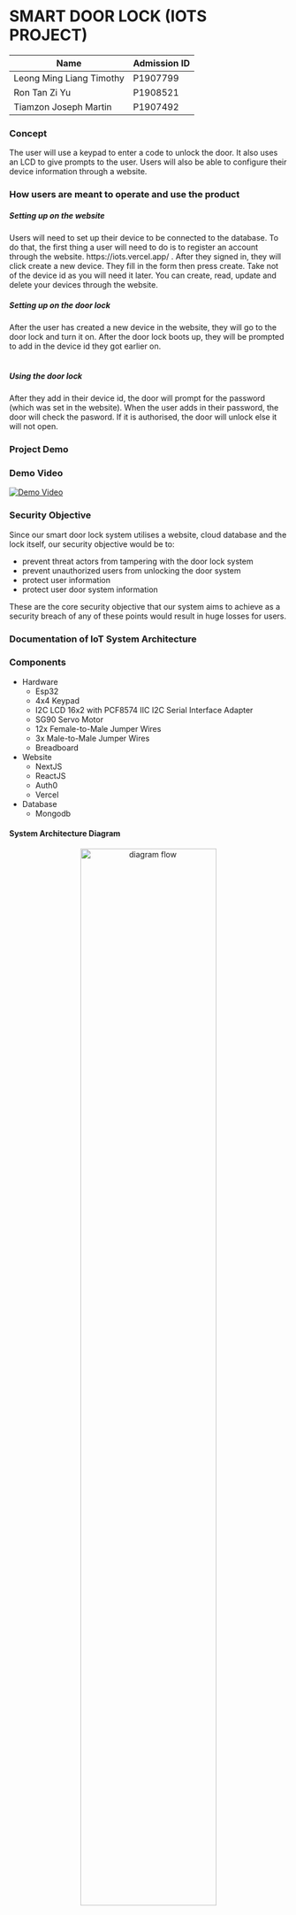 <h1>SMART DOOR LOCK (IOTS PROJECT)</h1>

|  Name |  Admission ID  |
|  -------------  |  -------------  |
|  Leong Ming Liang Timothy  |  P1907799  |
|  Ron Tan Zi Yu |  P1908521  |
|  Tiamzon Joseph Martin |  P1907492  |

<h3>Concept</h3>
The user will use a keypad to enter a code to unlock the door. It also uses an LCD to give prompts to the user. Users will also be able to configure their device information through a website.
</br>

<h3>How users are meant to operate and use the product</h3>
<h5>Setting up on the website</h5>
Users will need to set up their device to be connected to the database. To do that, the first thing a user will need to do is to register an account through the website. https://iots.vercel.app/ . After they signed in, they will click create a new device. They fill in the form then press create. Take not of the device id as you will need it later. You can create, read, update and delete your devices through the website.

<h5>Setting up on the door lock</h5>
After the user has created a new device in the website, they will go to the door lock and turn it on. After the door lock boots up, they will be prompted to add in the device id they got earlier on. 
</br>
</br>
<h5>Using the door lock</h5>
After they add in their device id, the door will prompt for the password (which was set in the website). When the user adds in their password, the door will check
 the pasword. If it is authorised, the door will unlock else it will not open.

<h3>Project Demo</h3>

### Demo Video
[![Demo Video](https://img.youtu.be/vi/waqXAICTkyw/maxresdefault.jpg)](https://youtu.be/waqXAICTkyw)

<h3>Security Objective</h3>
<p>
Since our smart door lock system utilises a website, cloud database and the lock itself, our security objective would be to:
<ul>
<li>
prevent threat actors from tampering with the door lock system
</li>
<li>
prevent unauthorized users from unlocking the door system
</li>
<li>
protect user information
</li>
<li>
protect user door system information
</li>
</ul>
These are the core security objective that our system aims to achieve as a security breach of any of these points would result in huge losses for users.
</p>


<h3>Documentation of IoT System Architecture</h3>

<h3>Components</h3>
<ul>
  <li>Hardware
    <ul>
      <li>Esp32</li>
      <li>4x4 Keypad</li>
      <li>I2C LCD 16x2 with PCF8574 IIC I2C Serial Interface Adapter</li>
      <li>SG90 Servo Motor</li>
      <li>12x Female-to-Male Jumper Wires</li>
      <li>3x Male-to-Male Jumper Wires</li>
      <li>Breadboard</li>
    </ul>
  </li>
  <li>Website
    <ul>
      <li>NextJS</li>
      <li>ReactJS</li>
      <li>Auth0</li>
      <li>Vercel</li>
    </ul>
  </li>
  <li>Database
    <ul>
      <li>Mongodb</li>
    </ul>
  </li>
</ul>

<h4>System Architecture Diagram</h4>
<p align="center">
<img src="/img/diagram_flow.jpg" alt="diagram flow" width="70%" height="70%">
</p>

This diagram shows how the different components of the system interact with each other. The ESP32 reads the password and sends it together with the 
pre-configured device id to Mongodb which stores the door system configurations. The Mongodb will run a function to check the device id and password like a 
username and password function. If the device id and password is correct, it will return http code 200 (success) else a http code 401 (unauthorised). The user 
can also use the website to do CRUD operations to their own data (RBAC).

<h3>
Decomposing the IoT System
</h3>

<p align="center">
<img src="img/trust_boundary_diagram.jpg" alt="diagram flow" width="70%" height="70%">
</p>

This diagram demonstrates how we have implemented our trust boundaries and the different features we have put in place to safeguard our data. Our entry points into our system where data is input is at the ESP32 and the website. 
<br/>
The privileged codes that we have identified are:
<ul>
<li>
ESP32 Microcontroller Firmware: The ESP32 microcontroller firmware controls the lock mechanism based on Mongodb reply. This code has access to the lock control functionality and be able to perform critical tasks like reading the keypad input and controlling the lock mechanism.
</li>
<li>
HTTPS Communication between ESP32 and MongoDB: The code responsible for sending and receiving HTTPS requests and responses between the ESP32 and the MongoDB database would also have privileged code. This code would have access to the network stack and be responsible for authenticating and validating the MongoDB server's identity and securing the communication between the ESP32 and the MongoDB server.
</li>
<li>
HTTPS Communication between ESP32 and MongoDB: The code responsible for sending and receiving HTTPS requests and responses between the ESP32 and the MongoDB database would also have privileged code. This code would have access to the network stack and be responsible for authenticating and validating the MongoDB server's identity and securing the communication between the ESP32 and the MongoDB server.
</li>
<li>
MongoDB Database: The code that manages the door lock configuration data in the MongoDB database would also have privileged code. This code would have access to the MongoDB database and be responsible for managing user accounts and door lock configuration data.
</li>
<li>
Auth0: Although theres no code, the system manages the user and password of the Vercel-hosted website and is privileged. This system have access to the user accounts and password data stored in the MongoDB database and be responsible for performing critical tasks like authenticating users, managing passwords, and updating the MongoDB database.
</li>
</ul>


<h4>
OAuth 2.0 framework
</h4>
<p>
The implementation of our website follows the OAuth 2.0 framework. The user will first go through a <b>Authorisation Request</b> to Auth0. If the user is authorised, they will get a <b>Authorisation Grant</b> from Auth0. The user will then use the <b>Authorisation Grant</b> received to retrieve a <b>Access Token</b> from Auth0. The user can then use this <b>Access Token</b> to retrieve data from Mongodb. For a better user experience, Auth0 uses refresh token to silently retrieve a access token when it is expired without user intervention. This allows our user to stay authenticated in our application without needing to logging everytime. The access token expiry set in our application is 86,400 seconds (24 hours) and the refresh token expiry set is 2592000 seconds (30 days).
<p>

<p align="center">
<img src="/img/oauth2_diagram.jpg" alt="oauth2 diagram" width="70%" height="70%">
</p>

<h3>TR64 Compliance Checklist</h3>

|  TR64 Category  |  Compliance Request ID  |
| ------------- | ------------- |
| Cryptographic Support  | CS-01, CS-02, CS-03, CS-04, CS-05  |
| Security Function Protection  | FP-01, FP-02  |
| Identification & Authentication  | IA-01, IA-02, IA-03, IA-04  |
| Data Protection  | DP-02, DP-04  |
| Access Protection  | AP-01, AP-02, AP-04, AP-05  |
| Security Management  |  MT-01, MT-02  |
| Resiliency Support  | RS-03, RS-04  |
| Security Audit  | AU-01, AU-02  |
| Lifecycle Protection  | LP-01, LP-02, LP-03, LP-07, LP-09  |

<h3>Attack Surfaces</h3>
<p>
For each of the attack surfaces, we performed a DREAD analysis as well as a Common Vulneribility Scoring System assessment (CVSS) in order to identify the threat level. Based on this threat level, we came up with proper mitigation techniques that will be implemented into our existing solution.</br>
For the DREAD rating: <br>
Damage: How bad would the damage of the attack be. (1-Low, 3-High) </br>
Reproducibility: How easy is it to reproduce the attack. (1-Difficult, 3-Easy) </br>
Exploitability: How much work is it to launch the attack. (1-Little, 3-A lot) </br>
Affected Users: How many users would be affected by the attack. (1-Little, 3-A lot) </br>
Discoverability: How easy is it to discover the threat. (1-Difficult, 3-Easy) </br>
</p>
<h4>Attack Surface 1: Physical Attacks (ESP-32)</h4>
<h5>Vulnerabilities</h5>
<p>
Physically tampering with the door access system and injecting of external code into the microcontroller controlling the door system could potentially result in the whole system failing.
</p>
<h5>Assessment</h5>

|  Category  |  Description  |
|  --------  |  -----------  |
|  Damage (3)  | An attack on the physical hardware would have a very high impact as the physical hardware is the core of the Door Access System.  |
|  Reproducability (1)  | An attack on the hardware level would be very hard to reproduce as it would require the attacker to be physically present at the same location as the hardware  |
|  Exploitability (2)  |   This attack would be considered as medium level exploitability since our product is already placed in a tamper-proof box to secure it.  |
|  Affected Users (1)  |  The home owner would be the main affected user as it would compromise the entire security system, allowing anyone to enter the home of the home owner.  |
|  Discoverability (1)  | Discoverability for physical attacks would be considered as a low level since it would require the threat actor to successfully get into the house in order to inject their code into the microcontroller.  |

<p align="center">
<img src="/img/OWaspVulnerabilityScore1.png" alt="Calculated Vulnerability Score 1" width="75%" height="75%">
</p>
<p>
CVSS:3.0/AV:P/AC:H/PR:H/UI:N/S:C/C:N/I:N/A:H
</p>

<h5>Mitigation</h5>
<p>
Risk Response: Treat </br>
In order to treat this attack, physically securing the Door Access System with proper procedures would be recommended. In order to achieve this, we created a tamper proof enclosure for the ESP-32 microcontroller so that it would be very difficult for them to inject their own code and tamper with the microcontroller.

</p>



<h4>Attack Surface 2: ESP-32 Network Attack</h4>
<h5>Vulnerabilities</h5>
<p>
Intercepting of packets being sent from the "Door Access" terminal to the secure endpoint on MongoDB would result in the Personal Identifiable Information (PII/SPI) being leaked to the threat actor as they would be able to know the specific time as to when the home owner leaves and returns.
</p>
<h5>Assessment</h5>
<p>

|  Category  |  Description  |
|  --------  |  -----------  |
|  Damage (1)  | An attack at this level would be be very low in damage as there are proper security procedures implemented into this. For example, packets are sent through using TLS, meaning that it is very hard for hackers to identify and decrypt the Personal Identifiabe Information.  |
|  Reproducability (1)  |  In order to reproduce this type of attack, it would be very easy. However, the exploitaility of this attack is not easy.  |
|  Exploitability (2)  |  This attack has a medium level exploitability as it would require a specific skillset from the threat actor in order to perform this successfully.  |
|  Affected Users (1)  |  Home Owners are the only users that would be affected.  |
|  Discoverability (2)  |  Discovering a vulnerability in order to perform an eavesdropping attack would be considered medium level since it is not very easy to find a vulnerability to intercept the packets.  |

<p align="center">
<img src="/img/OWaspVulnerabilityScore2.png" alt="Calculated Vulnerability Score 2" width="75%" height="75%">
</p>
<p>
CVSS:3.0/AV:N/AC:L/PR:N/UI:R/S:U/C:L/I:N/A:N 
</p>

<h5>Mitigation</h5>
<p>
Risk Response: Tolerate </br>
In order to mitigate this attack, we chose to encrypt the data at rest as well as the data in transit. The data at rest is encrpted using the PBKDF2 algorithm and the data in transit is encrypted using TLS. This way, even if there was an attacker listening on the packets being transmitted, they would have to find out the encryption algorithm and decrypt the packet before being able to identify the data.
</p>



<h4>Attack Surface 3: Database Attacks (MongoDB)</h4>
<h5>Vulnerabilities</h5>
<p>
Breach of Administrator account credentials. With a breached administrator account, the threat actor would have a full access to the Mongo Database which consists of all the information of end users.
</p>
<h5>Assessment</h5>

|  Category  |  Description  |
|  --------  |  -----------  |
|  Damage (3)  | The damage would be high if the administrator account were to be accessed by a threat actor. This is because the administrator has full access to all the data that resides in the database and is able to configure all the server settings |
|  Reproducability (3)  | The reproducability is would be considered high if the threat actor has found the credentials of the administrator account as they have full access to the database and can make changes as and when they please |
|  Exploitability (3)  | The exploitability would be considered as high since it would be very difficult for a threat actor to gain access to the account. The administrator account for the MongoDB database is securely protected with the use of social logins and 2 factor authentication. The social login also consists of a strong password, reducing the possibility of having a breached administrator account. |
|  Affected Users (3)  | An attack on the database would affect all users, including the Administrator and all end-users  |
|  Discoverability (1)  | The discovery of an IoT threat at this level would be considered as low as it could be very difficult to identify that an account has been breached. This is very similar to the Verkada Breach which occured in 2021  |

<p align="center">
<img src="/img/OWaspVulnerabilityScore3.png" alt="Calculated Vulnerability Score 3" width="75%" height="75%">
</p>
CVSS:3.0/AV:N/AC:H/PR:N/UI:N/S:U/C:N/I:N/A:H
</p>

<h5>Mitigation</h5>
<p>
Risk Response: Transfer </br>
The best mitigation techniques would be implementing social logins that make use of 2 factor authentication, creating a strong password for the social login account, limiting the amount of people that have administrator privileges and having an audit log for important events such as authentications. The main purpose of implementing a strong password would be to minimize the risk of having a compromised password. Having a 2 factor authentication on top of the strong password would act as a gateway to the account, reducing the impact of a compromised user account. Limiting the number of administrator accounts would then help limit the number of potential compromised administrator accounts, reducing the risk of having an administrator account be compromised. 
<p align="center">
<img src="/img/AttackSurface3.png" alt="Atack Surface 3" width="75%" height="75%">
</p>
</p>



<h4>Attack Surface 4: Web Server Attacks (Vercel)</h4>
<h5>Vulnerabilities</h5>
<p>
Distributed Denial of Service (DDoS) of the Vercel webserver to take down the entire website. This attack would have a big impact on <b>availability</b> as the website will become inaccessible to all end-users. 
</p>
<h5>Assessment</h5>

|  Category  |  Description  |
|  --------  |  -----------  |
|  Damage (2)  | An attack of a web server attack would be considered as a middle damage level attack as it would completely prevent users from CRUD functions (Create, Read, Update and Delete functions). This would result in the end-users being unable to change any configuration related to their security system.  |
|  Reproducability (1)  |  In order to reproduce an attack at this level, it would be extremely difficult as Vercal has taken proper precautions to prevent high level threats such as DDoS which could reflect badly on the companys reputation  |
|  Exploitability (1)  |  To perform a DDoS at such a large scale, one that is able to take down a major cloud hosting such as Vercel, the threat actor would be required to be highly skilled and knowledgeable. They would also be require to make use of a extremely large number of zombies  |
|  Affected Users (3)  |  All users would be affected if Vercel were to be taken down as it would prevent them from being able to access and view their cloud based dashboards, which prevents them from using CRUD functions.  |
|  Discoverability (1)  |  It would be very hard to discover how to perform a DDoS attack on such a big cloud hosting service such as Vercel.  |

<p align="center">
<img src="/img/OWaspVulnerabilityScore4.png" alt="Calculated Vulnerability Score 4" width="75%" height="75%">
</p>
CVSS:3.0/AV:N/AC:H/PR:H/UI:N/S:C/C:H/I:H/A:H

<h5>Mitigation</h5>
<p>
Risk Response: Treat & Transfer </br>
Proper mitigation techniques we could for this type of attack would be an automatic identification of any and all suspicious activities from users as well as black listing of the User/IP addresses that may be considered as attempting any malicious activities. However, a Distributed Denial of Service with the use of spoofing of the attacker's IP address would not be within our capabilities to treat. As such, we would be transferring those risks with the use of cloud service providers, which in this case would be Vercel.
<p align="center">
<img src="/img/AttackSurface4.png" alt="Attack Surface 4" width="75%" height="75%">
</p>
CVSS:3.0/AV:N/AC:H/PR:H/UI:N/S:C/C:H/I:H/A:H
</p>


<h4>Attack Surface 5: Web Application Attacks (Auth0)</h4>
<h5>Vulnerabilities</h5>
<p>
One of the most common IoT attacks on web applications that require authentications would be brute force attack. Brute force attack is the act where the threat actor constantly attempts to get into the system by guessing the user credentials on the website application.
</p>
<h5>Assessment</h5>

|  Category  |  Description  |
|  --------  |  -----------  |
|  Damage (3)  | The damage would be considered high for this attack as the threat actor would be able to reconfigure the settings of the home owner, potentially allowing the threat actor to get into the home of the account owner.  |
|  Reproducability (1)  |  The reproducability of this attack would be considered as low since there are proper precautions in place to prevent such attacks. Some examples would be a restriction and notification alert sent to the account owner if there was a number of failed attempts. |
|  Exploitability (1)  |  A brute force attack would be considered as low exploitability since it required a large amount of effort and time to enter each potential password.  |
|  Affected Users (1)  |  The only affected user would be the end-user whose account was breached by this attack.  |
|  Discoverability (3)  |  It does not difficult for a threat actor perform a brute force attack as it requires little to no knowledge about IoT attacks.  |
<p align="center">
<img src="/img/OWaspVulnerabilityScore5.png" alt="Calculated Vulnerability Score 5" width="75%" height="75%">
</p>
CVSS:3.0/AV:N/AC:H/PR:H/UI:N/S:U/C:H/I:H/A:L
</p>
<h5>Mitigation</h5>
<p>
Risk Response: Treat </br>
Recommended mitigation techniques for this attack would include an alert and locking of the account after a set number of failed attempts. This has been implemented as part of Auth0's compliance. An additional method in preventing this attack would be the implementation of 2FA. With the use of 2FA, if the threat actor were to successfully authenticate themselves with the use of the username and password, they would still require authentication from the 2nd factor, which is highly unlikely.
</p>

<h3>Compliance Lists</h3>
<h4>Webpage Compliance List</h4> 
<i>TR64 Req IDs: CS-02; FP-02; IA-01;RS-03;MT-02</i>

|  TR64 Req ID  |  Explanation  |
|  -------------  |  -------------  |
|  CS-02;IA-01  |  User created passwords for Auth0 are hashed using bcrypt.  |
|  FP-02  | FP-02: Website application configuration variables are stored under vercel environment variables which are encrypted via AES256  |
|  RS-03  |  Web server is secured by vercel with security grade procedures. Able to withstand malicious threats such as Denial of Service (DoS) and Distributed Denial of Service (DDoS).  |
|  MT-02  |  Users are only able to create, read, update and delete their own data so to uphold confidentiality and that data will not be tampered by unauthorized users.  |



<h4>MongoDB Atlas Compliance List</h4>
<i>TR64 Req IDs: CS-01;CS-04;CS-05;FP-01;DP-04;RS-04;AU-01;AU-02;MT-02 </i></br>

|  TR64 Req ID  |  Explanation  |
|  -------------  |  -------------  |
|  CS-01  |  API keys are generated by Mongo.  |
|  CS-04  |  RS256 asymmetric encryption algorithm is used to sign Json Web Tokens (JWTs) for authentication to web application.  |
|  CS-05;FP-01  |  API Keys are created for trusted endpoints and are fully managed by MongoDB with industrial grade security features.  |
|  DP-04  |  Role based access is assigned for different users.  |
|  RS-04  |  MongoDB Atlas provides a tool that enables backups of the entire database to be created easily. The backup can be used for disaster recovery in the event of an IoT attack.  |
|  AU-01;AU-02  |  Audit log consists of all entries, including Create, Read, Update and Delete (CRUD) as well as any successful or unsuccessful authentications. Audit logs are also secured and tamper proof. Only the authorized user with the proper credentials/API key would be able  to access it.  |
|  MT-02  |  Role based access is granted to specific users such that there are no over privileged accounts, which poses as a IoT security vulnerability.  |

<p align="center">
<img src="/img/RoleBased.png" alt="RoleBased" width="75%" height="75%">
</br><i>User dashboard view only consists of personal devices</i>
</p>
<p align="center">
<img src="/img/AuditLog.jpg" alt="Audit Log" width="75%" height="75%">
</br><i>Audit Log for CRUD and Authentications</i>
</p>
<p align="center">
<img src="/img/UserDatabaseSave.jpg" alt="User Database Save" width="75%" height="75%">
</br><i>Saving of user does not include saving of PIIs</i>
</p>


<h4>Auth0 Compliance List </h4>
<i>TR64 Req IDs: CS-05;MT-01;IA-01;IA-02;IA-03;IA-04;DP-02;AP-01;AP-02;AP-05</i> </br>

|  TR64 Req ID  |  Explanation  |
|  -------------  |  -------------  |
|  CS-05;IA-01  |  Passwords created for specific user accounts are hashed using bcrypt before being stored in the Auth0 database separate from our resource database (Mongodb) following OAuth 2.0 to ensure <bold>confidentiality</bold> of user credentials.  |
|  IA-02  |  Authentication to web server has a set session expiry of 7 days before the user is prompted to sign in again.  |
|  IA-03  |  Unique tokens are generated and assigned to users using JWTs to guarantee the Authenticity of users.  |
|  IA-04;AP-02;MT-01  |  Users are required to create a complex password upon signing up. 2 factor authentication is also required for users who sign in using third-party applications such as Google or Microsoft Account. (Refer to Attack Surface 3)  |
|  DP-02  |  Digital signatures are created using RS256 to sign Json Web Tokens for <b>Non-Repudiation</b> and <b>Integrity</b>, making sure the content has not been tampered with.  |
|  AP-01  |  Failure to enter password consecutively would result in an account lockout followed by blocking of the suspected user IP Address. Account owner would also be notified of the suspicious activity and given a choice to unblock the IP Address. (Refer to Attack Surface 4) |

<p align="center">
<img src="/img/Auth0Hashing.jpg" alt="Auth0 Hashing" width="75%" height="75%">
</br><i>Hashing of passwords for Auth0 login credentials</i>
</p>

<h4>ESP32</h4> 
<i>TR64 Compliance List: CS-02;IA-01;AP-04</i> </br>

|  TR64 Req ID  |  Explanation  |
|  -------------  |  -------------  |
|  CS-02;IA-01  |  We used a cryptographic algorithm (PBKDF2) to hash the device password with salt for better <b>confidentiality</b>.  |
|  AP-04  |  In order to prevent threat actors from physically accessing the microcontroller, which is the core of the physical system, we created a tamper-resistant box which is used to hold the microcontroller  |

<p align="center">
<img src="/img/TamperProofEnclosure.jpg" alt="Tamper Proof Enclosure" width="75%" height="75%">
</br><i>Tamper Proof Enclosure</i>
</p>

<h4>System Wide Compliance List</h4>
<i>TR64 Compliance List: LP-01;LP-02;LP-03;LP-07;LP-09</i> </br>

|  TR64 Req ID  |  Explanation  |
|  -------------  |  -------------  |
|  LP-01  |  Threat modelling was performed and used to improve our security features based on the DREAD  threat modelling method  |
|  LP-02  |  System was designed using the secure systems engineering approach. Minimal inputs are taken from users, system was designed to be as simplified as possible and permissions are only granted as and when required.  |
|  LP-03  |  System was constructed using components provided by Singapore Polytechnic. Components were presumably sourced from a authorized seller.  |
|  LP-07  |  Penetration testing for the cloud services are done by the service providers upon new updates and releases. Penetration testing for the ESP-32 data transmission was done with Kali Linux by legal means and under a controlled environment.  |
|  LP-09  |  MongoDB manages all the user data for authenticated clients and Auth0 helps to provide certificates to allow proper authentication for all authorized clients.  |

<h3>Security Testing of IoT Product</h3>
<p>For the Security Testing portion, we have come up with two separate methods that would successfully penetrate the developed IoT Product.</p>

<h4>Method 1: Distributed Denial of Service Attack</h4>
<p>
For method 1, we would be performing a Distributed Denial of Service Attack (DDoS). This attack has a sole purpose of denying the end user from being able to access the IoT Device, completely stopping the Smart Door System from working. For this DDoS attack, we would be flooding the network address with an absurd amount of traffic to the point where the IoT Devices would not be able to receive any incoming commands from the IoT Gateway.
</p>
<h5>Step 1: Access the network of the target IoT Device </h5>
<p>
Access Kali and kill all processes using the WiFi interface

`airmon-ng check kill`

Start the network adapter in monitor mode and view all nearby access points to identify target network.
<p align="center">
<img src="/img/AllNearbyAP.jpg" alt="All Nearby AP" width="75%" height="75%">
</br><i>All Nearby AccessPoints (GeeksforGeeks, 2022)</i>
</p>
View all the clients that are connected to the network

`airodump-ng -c 1 --bssid 80:35:C1:13:C1:2C -w /root wlan0mon`

Deauthenticate all clients from the network in order to get them to re-authenticated themselves. While clients attempt to re-authenticate themselves, we would be able to capture the WPA handshake.

`aireplay-ng -0 10 -a 80:35:C1:13:C1:2C wlan0mon`

After obtaining the handshake, compare the handshake with a dictionary consisting of all common passwords.

`aircrack-ng -a2 -b 80:35:C1:13:C1:2C -w /root/passwords.txt /root/hacking-01.cap`

<p align="center">
<img src="/img/ObtainedKey.jpg" alt="Obtained Key" width="75%" height="75%">
</p>
</p>

<h5>Step 2: Identify the target IoT Device </h5>
<p>
After gaining access to the same network as the IoT device, we would be able to scan the network using third-party softwares such as "Advanced IP Scanner" to identify the device we are trying to attack. In this case, it would be the device under the manufacturer "Espressif Systems".
<p align="center">
<img src="/img/AdvancedIPScanner.png" alt="Advanced IP Scanner" width="75%" height="75%">
</p>

</p>
<h5>Step 3: Perform the Attack </h5>
<p>
After we successfully identified the IP address of the target IoT device, we would be able to perform the Distributed Denial of Service attack by flooding the network with hping or with the use of zombies. 

`sudo hping3 "192.168.9.243" -q -n -d -S -p 443 --flood --rand-source`

An alternative way to make use of the device would be to convert the Smart Door System into a Zombie for DDoS attacks on the internal network. Since we have attained access to the IoT Device, we could turn it into an IoT threat for the rest of their network, completely breaking down the home network of the end user.</br>
For a guide on how to set up zombies, see here https://www.geeksforgeeks.org/slowloris-ddos-attack-tool-in-kali-linux/.

</p>

### Penetration Video
[![Penetration Video](https://img.youtu.be/vi/PevY5pmHhtg/maxresdefault.jpg)](https://youtu.be/PevY5pmHhtg)

<h4>Method 2: Man in the Middle Attack</h4>
<p>
For method 2, we are going with the assumption that the IoT Device has been mass produced and deployed. This would result in the product connecting to the Access Points to gain access to the internet. As such, another threat that the IoT product faces would be Man in the Middle Attacks (MITM). For MITM attacks, there would be a fake access point that would be identical to that of the real one, causing the end user to misinterpret the fake access point as the real one and connecting to it, sending their personal data directly to the threat actor.
<p align="center">
<img src="/img/MITM.png" alt="MITM" width="75%" height="75%">
</p>
</p>
<h5>Step 1: Identify the network of the target IoT Device </h5>
<p>
Follow the guide provided for Method 1 Step 1.
</p>

<h5>Step 2: Create a fake access point using WiHotspot </h5>
<p>
After identifying the network access point details, create a fake access point using any of the preferred tools such as wifiphisher. In this case, we will be using wihotspot, which is a GUI based tool. </br>
In the GUI of wihotspot, set the SSID and password of fake access point to be that of the real one and click on create. This will create the fake access point which will act as a bait for the end user to connect to.
<p align="center">
<img src="/img/FakeAccessPoint.png" alt="Fake Access Point" width="75%" height="75%">
</p>
After setting up the fake access point, it would show up alike any other hotspots or available access points. To speed up the process, we would de-authenticate all the users that are currently connected to the real access point. This would increase the chances of the end user connecting their IoT device to our fake access point that we have created. 

`aireplay-ng -0 10 -a 80:35:C1:13:C1:2C wlan0mon`

</p>

<h5>Step 3: Analyze incoming transmissions </h5>
<p>
After the users have connected to the fake access points, all the data that is intended to be sent to the cloud database will be sent to the threat actor instead. The last step would be to decrypt the received packets and we would have successfully obtained the private data of the end user.
</p>

<h3>Documentation (to run this system yourself)</h3>
<h4>Website</h4>
The website is hosted on vercel and is reachable via https://iots.vercel.app/ . The website is built on NextJS which is a meta ReactJS framework which allows developers to create full stack web application. It also uses MongoDB as a database to store the user device information and Auth0 to handle user authentication and storing of user information.

<h5>Website dependency</h5>
<ul>
<li>next (Framework built for full stack ReactJS web application) </li>
<li>next auth (Handle authentication and middleware of the website)</li>
<li>MUI (Design library)</li>
<li>cypto-js (Cyptography library for the PBKFD2 hashing client side)</li>
<li>ReactJS</li>
</ul>

<h5>To get started</h5>
<ol>
  <li>
  You will need to have nodejs installed. Go over to https://nodejs.org/en/ to install nodejs
  </li>
   <li>
  Clone this repository or download the zip file
  </li>
  <li>
  Open it up using visual studio code or equivalent and go to the root path of the dashboard which is /IOTS/IOTS-dashboard
  </li>
  <li>
  From here you can choose to either run it in localhost mode or push it to the cloud. 
  <br/>
  <b>If you want to push it to the cloud</b>
    <ol>
      <li>
      Create a new github repository and push the code to the repository
      </li>
      <li>
      Create a vercel account and link it to your github https://vercel.com/
      </li>
      <li>
      After signing in to vercel, go to add <b>new project</b>
      </li>
      <li>
      Import the repository that you created
      </li>
      <li>
      Select the NextJS under the <b>Framework Preset</b>
      </li>
      <li>
      Ensure that the <b>Root Directory is the root path of the website</b>
      </li>
      <li>
      Then click deploy
      </li>
      <li>
      All codes that are commited to github will be rebuilt and redeployed on vercel.
      </li>
    </ol>
    <b>If you want to run it locally using localhost</b>
      <ol>
      <li>
       Go to the root path of the website locally from your terminal in visual studio code or equivalent
      </li>
      <li>
       Type in npm run dev
      </li>
      <li>
       Open your browser and go to http://localhost:3000/
      </li>
      <li>
       You should see the website running
      </li>
      </ol>
    </li>
    <li>
    Now you need to create a new Auth0 account https://auth0.com/
    </li>
    <li>
    Login to auth0 
    </li>
    <li>
    Go to applications and create a new application
    </li>
    <li>
    Select Regular Web Application
    </li>
    <li>
    Take note of the <b>Client ID</b> and <b>Client Secret</b>
    </li>
    <li>
    Scroll down to <b>Allowed Callback URLs</b>
    </li>
    <li>
    Add in  https://YOUR-VERCEL-APP-URL/api/auth/callback/auth0, http://localhost:3000/api/auth/callback . You do not need to add in the first one if you did not push       the code to vercel
    </li>
    <li>
    Scroll down and save your changes
    </li>
    <li>
    Now you need to create your MongoDB database
    </li>
    <li>
    Head over to https://www.mongodb.com/ and create a new account
    </li>
    <li>
    Create a new project and name it IOTS
    </li>
    <li>
    Create a new cluster and select <b>shared</b> and change the cluster name to IOTS-database
    </li>
    <li>
    Go to browse collection of IOTS-database
    </li>
    <li>
    Go to collections tab and create a new database
    </li>
    <li>
    Go to collections tab and create a new database
    </li>
    <li>
    Name the <b>database name</b> as IOTS_dashboard and the <b>Collection name</b> as users
    </li>
    <li>
    Hover over IOTS_dashboard and create another collection and name it as users
    </li>
    <li>
    Go over to App Services
    </li>
    <li>
    Go to Authentication tab
    </li>
    <li>
    Click on edit for <b>Custom JWT Authentication</b> 
    </li>
    <li>
    Enable the provider and select <b>Use a JWK URI</b>
    </li>
    <li>
    Under <b>JWK URI</b> go back to auth0 application settings and scroll all the way down to advanced settings
    </li>
    <li>
    Go to the <b>Endpoints</b> tab and copy the JSON Web Key Set. It should look something like https://YOUR-TENANT/.well-known/jwks.json
    </li>
    <li>
    Go back to the MongoDB and paste what you copied to the JWK URI
    </li>
    <li>
    Go to trigger and add a new trigger
    </li>
    <li>
    Set the trigger type to Authentication
    </li>
    <li>
    Name the Trigger AddUserToDatabase
    </li>
    <li>
    Set your <b>Cluster name</b> to IOTS-database
    </li>
    <li>
    Set your <b>Database name</b> to IOTS-dashboard
    </li>
    <li>
    Set your <b>Collection name</b> to users
    </li>
    <li>
    Scroll down and click on <b>select a function</b> and create a new function
    </li>
    <li>
    Name the function addUserToDatabase
    </li>
    <li>
    Copy this code and place it in the function
    
```javascript
exports = function(authEvent) {
  const user = authEvent.user;
  const mongodb = context.services.get("IOTS-database");
  const usersCollection = mongodb.db("IOTS_dashboard").collection("users");
  usersCollection.insertOne({
    ...user
  });
};
```
</li>
    <li>
    Save it and go back to the <b>Authentication</b> tab
    </li>
    <li>
    Click on edit for the API Keys and create a new API Key and name it Door_Auth. Save the API key somewhere safe as you will not see it again. This will be your API key that you will use for the esp32 query
    </li>
    <li>
    While you are saving the api key, on the sidebar, at the top, there is a copy icon. Click on it as save it as that is your app id and you will need it later
    </li>
    go back to the auth0
    <li>
    Go over to APIs and create a new API
    </li>
    <li>
    Name it whatever you want and the identifier is the mongodb app id which you saved and the click create
    </li>
    <li>
    Now if you are running the code on localhost, create a <b>.env</b> file at the <b>root directory</b>. If you are using vercel go over to <b>settings</b> and <b>Environment Variables</b>. Then add this into your env either on vercel or your .env file in your root directory
    
```
AUTH0_CLIENT_ID = <Your auth0 application client ID>
AUTH0_CLIENT_SECRET = <Your auth0 application client secret>
AUTH0_ISSUER = https://<your auth0 application domain> 
NEXTAUTH_URL = <your website url either localhost or the vercel url>
NEXT_PUBLIC_APP_ID= <your mongodb app id that you saved>
AUTH0_AUDIENCE= <your mongodb app id that you saved>
NEXTAUTH_SECRET= <random secret of any length that you can use openssl to generate for you. would recommend 32 characters long>
NEXT_PUBLIC_SALT = <the salt that you will use to hash the users device password. would also recommend to use openssl and 32 characters long to generate the salt>
```
</li>
  <li>
    Go back to mongodb app services
  </li>
  <li>
    Go to HTTPS Endpoints and create a new HTTPS Endpoint 
  </li>
  <li>
    Set the route to be /doorauth
  </li>
   <li>
    Under <b>Operation Type</b> copy the url
  </li>
  <li>
    Set the <b>HTTP Method</b> to post
  </li>
  <li>
    Set the <b>Return Type</b> to JSON
  </li>
   <li>
    Under <b>Function</b> add a new function and copy this code
    
    
```javascript
exports = async function({ query, headers, body}, response) {
  const CryptoJS = require("crypto-js");

    const serialized = body.text();
    const data = JSON.parse(serialized);
    
    const {deviceId, userPassword} = data;
    console.log(deviceId);
    console.log(userPassword)
    const dbPassword = await context.services.get("IOTS-database").db("IOTS_dashboard").collection("iot").findOne(
    {device_id: deviceId},
    {password: 1}
    )
    console.log(dbPassword);
    
    console.log("dbpassword", dbPassword)
    
    if (dbPassword){
      console.log("not null")
       if (dbPassword.password === CryptoJS.PBKDF2(userPassword, "<Your salt that you generated just now>",  {
              keySize: 256 / 32,
              iterations: 1000,
            }).toString()){
              console.log("authorised")
         return "authorised"
       }
        return "Username or Password is invalid"
    }else{
      console.log('invalid')
      return "Username or Password is invalid";
    }

};

```
</li>
  <li>
  Go to your esp32 code and add the API key of the doorauth you saved just now as well as add your http endpoint url to the endpoint variable
  </li>
</ol>

<h5>Circuit Diagram</h5>
<p>The diagram below shows how the components are connected to create the circuit diagram. the tables shows the different pin connections to the Esp32 I/O pins.</p>
<p align="center">
<img src="/img/hardware_circuit_diagram.jpeg" alt="IOTS Circuit Diagram" width="70%" height="70%">
</p>
<h5>Esp32 Code</h5>
<ol>
  <li>Once the circuit has been set up, connect the Esp32 to the computer</li>
  <li>Install the necessary libraries needed:</li>
    <ul>
      <li>keypad by Mark Stanley, Alexander Brevig</li>
      <li>LiquidCrystal I2C by Frank de Brabander</li>
      <li>ESP32Servo by Kevin Harrington, John K. Bennett</li>
    </ul>
  <li>Download and open the program file <a href="IOTSGrp1Esp32Code.ino">Esp32 INO file [6 kB]</a> </li>
  <li>Upload the code</li>
  <li>Once the code is uploaded, hold on the 'boot' button on the Esp32 to run the program in the board</li>
</ol>
<p>if the 'Output' displays an error of the I2C LCD not compatible with Esp32, proceed to file explorer to edit the library</p>
  <ol>
    <li>Go to file explorer/Arduino/libraries/LiquidCrystal_I2C</li>
    <li>open library.properties in notepad</li>
    <li>Include Esp32 to the architechtures. That line of the library property should look like "architectures=avr,esp32"</li>
    <li>save changes and run the code again</li>
  <ol>  
